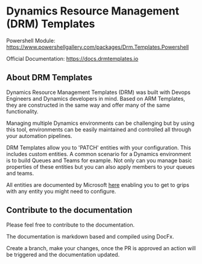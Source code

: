 # Dynamics Resource Management (DRM) Templates

Powershell Module: https://www.powershellgallery.com/packages/Drm.Templates.Powershell

Official Documentation: https://docs.drmtemplates.io

## About DRM Templates

Dynamics Resource Management Templates (DRM) was built with Devops Engineers and Dynamics developers in mind. Based on 
ARM Templates, they are constructed in the same way and offer many of the same functionality.

Managing multiple Dynamics environments can be challenging but by using this tool, 
environments can be easily maintained and controlled all through your automation pipelines.

DRM Templates allow you to 'PATCH' entities with your configuration. This includes custom entities. 
A common scenario for a Dynamics environment is to build Queues and Teams for example. 
Not only can you manage basic properties of these entities but you can also apply members to your queues and teams.

All entities are documented by Microsoft [here](https://learn.microsoft.com/en-us/power-apps/developer/data-platform/webapi/reference/entitytypes?view=dataverse-latest) enabling you to get to grips with any 
entity you might need to configure.

## Contribute to the documentation

Please feel free to contribute to the documentation.

The documentation is markdown based and compiled using DocFx.

Create a branch, make your changes, once the PR is approved an action will be triggered and the documentation updated.
